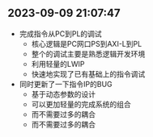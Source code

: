 ## 2023-09-09 21:07:47
* 完成指令从PC到PL的调试
    * 核心逻辑是PC网口PS到AXI-L到PL
    * 整个的调试主要是熟悉逻辑开发环境
    * 利用轻量的LWIP
    * 快速地实现了已有基础上的指令调试
* 同时更新了一下指令IP的BUG
    * 基于动态参数的设计
    * 可以更加轻量的完成系统的组合
    * 而不需要过多的耦合
    * 而不需要过多的耦合